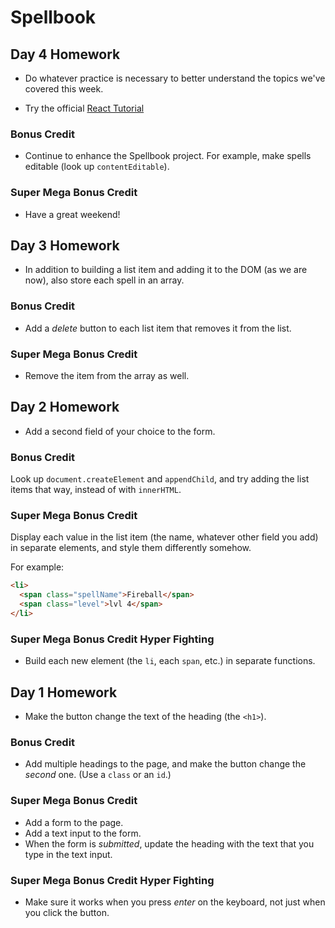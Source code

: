 # Spellbook

## Day 4 Homework

* Do whatever practice is necessary to better understand the topics we've covered this week.

* Try the official [React Tutorial](https://reactjs.org/tutorial/tutorial.html)

### Bonus Credit

* Continue to enhance the Spellbook project. For example, make spells editable (look up `contentEditable`).

### Super Mega Bonus Credit

* Have a great weekend!

## Day 3 Homework

* In addition to building a list item and adding it to the DOM (as we are now), also store each spell in an array.

### Bonus Credit

* Add a _delete_ button to each list item that removes it from the list.

### Super Mega Bonus Credit

* Remove the item from the array as well.

## Day 2 Homework

* Add a second field of your choice to the form.

### Bonus Credit

Look up `document.createElement` and `appendChild`, and try adding the list items that way, instead of with `innerHTML`.

### Super Mega Bonus Credit

Display each value in the list item (the name, whatever other field you add) in separate elements, and style them differently somehow.

For example:

```html
<li>
  <span class="spellName">Fireball</span>
  <span class="level">lvl 4</span>
</li>
```

### Super Mega Bonus Credit Hyper Fighting

* Build each new element (the `li`, each `span`, etc.) in separate functions.

## Day 1 Homework

* Make the button change the text of the heading (the `<h1>`).

### Bonus Credit

* Add multiple headings to the page, and make the button change the _second_ one. (Use a `class` or an `id`.)

### Super Mega Bonus Credit

* Add a form to the page.
* Add a text input to the form.
* When the form is _submitted_, update the heading with the text that you type in the text input.

### Super Mega Bonus Credit Hyper Fighting

* Make sure it works when you press _enter_ on the keyboard, not just when you click the button.
